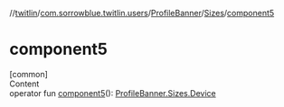 //[twitlin](../../../index.md)/[com.sorrowblue.twitlin.users](../../index.md)/[ProfileBanner](../index.md)/[Sizes](index.md)/[component5](component5.md)



# component5  
[common]  
Content  
operator fun [component5](component5.md)(): [ProfileBanner.Sizes.Device](-device/index.md)  



